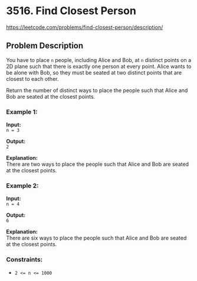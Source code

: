 # 3516. Find Closest Person

https://leetcode.com/problems/find-closest-person/description/

## Problem Description

You have to place `n` people, including Alice and Bob, at `n` distinct points on a 2D plane such that there is exactly one person at every point. Alice wants to be alone with Bob, so they must be seated at two distinct points that are closest to each other.

Return the number of distinct ways to place the people such that Alice and Bob are seated at the closest points.

### Example 1:
**Input:**  
`n = 3`

**Output:**  
`2`

**Explanation:**  
There are two ways to place the people such that Alice and Bob are seated at the closest points.

### Example 2:
**Input:**  
`n = 4`

**Output:**  
`6`

**Explanation:**  
There are six ways to place the people such that Alice and Bob are seated at the closest points.

### Constraints:
- `2 <= n <= 1000`
